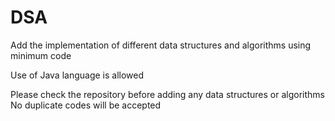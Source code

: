 # DSA
Add the implementation of different data structures and algorithms using minimum code

Use of Java language is allowed


Please check the repository before adding any data structures or algorithms
No duplicate codes will be accepted
